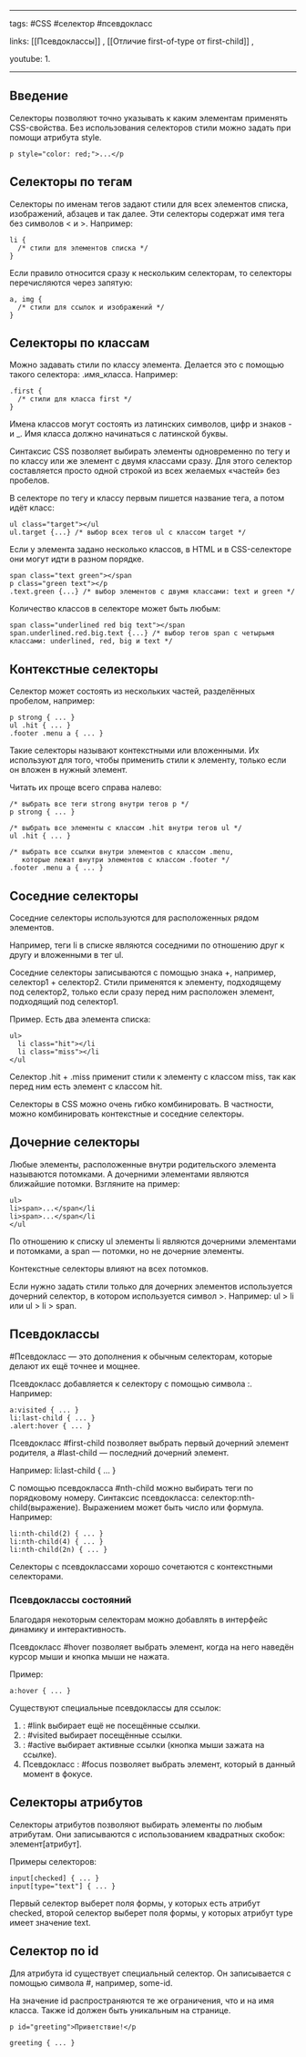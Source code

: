 ____

tags: #CSS #селектор #псевдокласс 

links: [[Псевдоклассы]]  , [[Отличие first-of-type от first-child]] , 

youtube: 
1. 

_____
## Введение 

Селекторы позволяют точно указывать к каким элементам применять CSS-свойства.
Без использования селекторов стили можно задать при помощи атрибута style.

~~~
p style="color: red;">...</p
~~~

## Селекторы по тегам

Селекторы по именам тегов задают стили для всех элементов списка, изображений, абзацев и так далее. Эти селекторы содержат имя тега без символов < и >. Например:
~~~
li {
  /* стили для элементов списка */
}
~~~
Если правило относится сразу к нескольким селекторам, то селекторы перечисляются через запятую:
~~~
a, img {
  /* стили для ссылок и изображений */
}
~~~

## Селекторы по классам

Можно задавать стили по классу элемента. Делается это с помощью такого селектора: .имя_класса. Например:
~~~
.first {
  /* стили для класса first */
}
~~~

Имена классов могут состоять из латинских символов, цифр и знаков - и _. Имя класса должно начинаться с латинской буквы.

Синтаксис CSS позволяет выбирать элементы одновременно по тегу и по классу или же элемент с двумя классами сразу. Для этого селектор составляется просто одной строкой из всех желаемых «частей» без пробелов.

В селекторе по тегу и классу первым пишется название тега, а потом идёт класс:
~~~
ul class="target"></ul
ul.target {...} /* выбор всех тегов ul с классом target */
~~~
Если у элемента задано несколько классов, в HTML и в CSS-селекторе они могут идти в разном порядке.
~~~
span class="text green"></span
p class="green text"></p
.text.green {...} /* выбор элементов с двумя классами: text и green */
~~~
Количество классов в селекторе может быть любым:
~~~
span class="underlined red big text"></span
span.underlined.red.big.text {...} /* выбор тегов span с четырьмя классами: underlined, red, big и text */
~~~

## Контекстные селекторы

Селектор может состоять из нескольких частей, разделённых пробелом, например:
~~~
p strong { ... }
ul .hit { ... }
.footer .menu a { ... }
~~~

Такие селекторы называют контекстными или вложенными. Их используют для того, чтобы применить стили к элементу, только если он вложен в нужный элемент.

Читать их проще всего справа налево:
~~~
/* выбрать все теги strong внутри тегов p */
p strong { ... }

/* выбрать все элементы с классом .hit внутри тегов ul */
ul .hit { ... }

/* выбрать все ссылки внутри элементов с классом .menu,
   которые лежат внутри элементов с классом .footer */
.footer .menu a { ... }
~~~

## Соседние селекторы

Соседние селекторы используются для расположенных рядом элементов.

Например, теги li в списке являются соседними по отношению друг к другу и вложенными в тег ul.

Соседние селекторы записываются с помощью знака +, например, селектор1 + селектор2. Стили применятся к элементу, подходящему под селектор2, только если сразу перед ним расположен элемент, подходящий под селектор1.

Пример. Есть два элемента списка:
~~~
ul>
  li class="hit"></li
  li class="miss"></li
</ul
~~~

Селектор .hit + .miss применит стили к элементу с классом miss, так как перед ним есть элемент с классом hit.

Селекторы в CSS можно очень гибко комбинировать. В частности, можно комбинировать контекстные и соседние селекторы.

## Дочерние селекторы

Любые элементы, расположенные внутри родительского элемента называются потомками. А дочерними элементами являются ближайшие потомки. Взгляните на пример:
~~~
ul>  
li>span>...</span</li 
li>span>...</span</li
</ul
~~~

По отношению к списку ul элементы li являются дочерними элементами и потомками, а span — потомки, но не дочерние элементы.

Контекстные селекторы влияют на всех потомков.

Если нужно задать стили только для дочерних элементов используется дочерний селектор, в котором используется символ >. Например: ul > li или ul > li > span.

## Псевдоклассы

#Псевдокласс — это дополнения к обычным селекторам, которые делают их ещё точнее и мощнее.

Псевдокласс добавляется к селектору c помощью символа :. Например:
~~~
a:visited { ... }
li:last-child { ... }
.alert:hover { ... }
~~~

Псевдокласс #first-child позволяет выбрать первый дочерний элемент родителя, 
а #last-child — последний дочерний элемент. 

Например:
li:last-child { ... }

С помощью псевдокласса #nth-child можно выбирать теги по порядковому номеру. 
Синтаксис псевдокласса: селектор:nth-child(выражение). 
Выражением может быть число или формула. 
Например:
~~~
li:nth-child(2) { ... }
li:nth-child(4) { ... }
li:nth-child(2n) { ... }
~~~

Селекторы с псевдоклассами хорошо сочетаются с контекстными селекторами.

### Псевдоклассы состояний

Благодаря некоторым селекторам можно добавлять в интерфейс динамику и интерактивность.

Псевдокласс #hover позволяет выбрать элемент, когда на него наведён курсор мыши и кнопка мыши не нажата. 

Пример:
~~~
a:hover { ... }
~~~
Существуют специальные псевдоклассы для ссылок:

1. : #link выбирает ещё не посещённые ссылки.
2. : #visited выбирает посещённые ссылки.
3. : #active выбирает активные ссылки (кнопка мыши зажата на ссылке).
4. Псевдокласс : #focus позволяет выбрать элемент, который в данный момент в фокусе.

## Селекторы атрибутов

Селекторы атрибутов позволяют выбирать элементы по любым атрибутам. 
Они записываются с использованием квадратных скобок: 
элемент[атрибут]. 

Примеры селекторов:
~~~
input[checked] { ... }
input[type="text"] { ... }
~~~
Первый селектор выберет поля формы, у которых есть атрибут checked, второй селектор выберет поля формы, у которых атрибут type имеет значение text.

## Селектор по id

Для атрибута id существует специальный селектор. Он записывается с помощью символа #, например, some-id.

На значение id распространяются те же ограничения, что и на имя класса. Также id должен быть уникальным на странице.
~~~
p id="greeting">Приветствие!</p

greeting { ... }
~~~